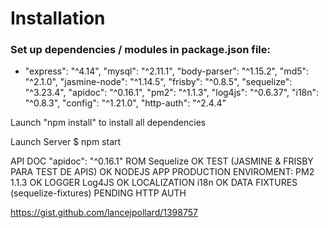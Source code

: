 # Installation
### Set up dependencies / modules in package.json file:
- "express": "^4.14",
    "mysql": "^2.11.1",
    "body-parser": "^1.15.2",
    "md5": "^2.1.0",
    "jasmine-node": "^1.14.5",
    "frisby": "^0.8.5",
    "sequelize": "^3.23.4",
    "apidoc": "^0.16.1",
    "pm2": "^1.1.3",
    "log4js": "^0.6.37",
    "i18n": "^0.8.3",
    "config": "^1.21.0",
    "http-auth": "^2.4.4"

Launch "npm install" to install all dependencies

Launch Server
$ npm start


API DOC "apidoc": "^0.16.1"
ROM Sequelize OK
TEST (JASMINE & FRISBY PARA TEST DE APIS) OK
NODEJS APP PRODUCTION ENVIROMENT: PM2 1.1.3 OK
LOGGER Log4JS OK
LOCALIZATION i18n OK
DATA FIXTURES (sequelize-fixtures) PENDING
HTTP AUTH



https://gist.github.com/lancejpollard/1398757